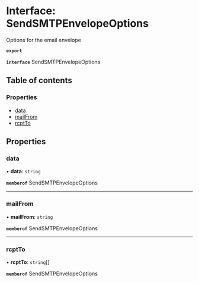 # Interface: SendSMTPEnvelopeOptions

Options for the email envelope

**`export`**

**`interface`** SendSMTPEnvelopeOptions

## Table of contents

### Properties

- [data](SendSMTPEnvelopeOptions.md#data)
- [mailFrom](SendSMTPEnvelopeOptions.md#mailfrom)
- [rcptTo](SendSMTPEnvelopeOptions.md#rcptto)

## Properties

### <a id="data" name="data"></a> data

• **data**: `string`

**`memberof`** SendSMTPEnvelopeOptions

___

### <a id="mailfrom" name="mailfrom"></a> mailFrom

• **mailFrom**: `string`

**`memberof`** SendSMTPEnvelopeOptions

___

### <a id="rcptto" name="rcptto"></a> rcptTo

• **rcptTo**: `string`[]

**`memberof`** SendSMTPEnvelopeOptions
